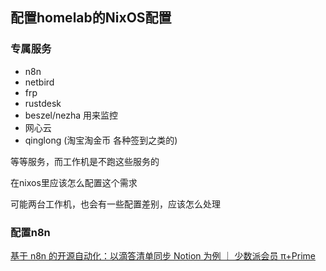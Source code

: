 ## 配置homelab的NixOS配置


### 专属服务

- n8n
- netbird
- frp
- rustdesk
- beszel/nezha 用来监控
- 网心云
- qinglong (淘宝淘金币 各种签到之类的)



等等服务，而工作机是不跑这些服务的

在nixos里应该怎么配置这个需求


可能两台工作机，也会有一些配置差别，应该怎么处理












### 配置n8n

[基于 n8n 的开源自动化：以滴答清单同步 Notion 为例 ｜ 少数派会员 π+Prime](https://sspai.com/prime/story/automation-n8n)
